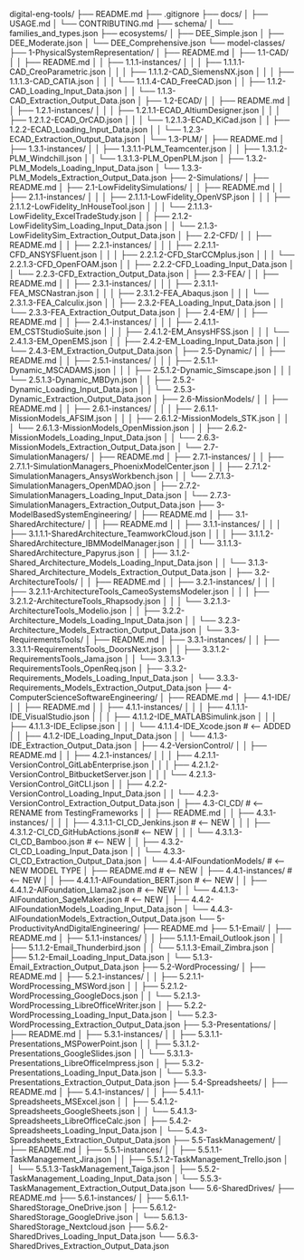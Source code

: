 digital-eng-tools/
├── README.md
├── .gitignore
├── docs/
│   ├── USAGE.md
│   └── CONTRIBUTING.md
├── schema/
│   └── families_and_types.json
├── ecosystems/
│   ├── DEE_Simple.json
│   ├── DEE_Moderate.json
│   └── DEE_Comprehensive.json
└── model-classes/
    ├── 1-PhysicalSystemRepresentation/
    │   ├── README.md
    │   ├── 1.1-CAD/
    │   │   ├── README.md
    │   │   ├── 1.1.1-instances/
    │   │   │   ├── 1.1.1.1-CAD_CreoParametric.json
    │   │   │   ├── 1.1.1.2-CAD_SiemensNX.json
    │   │   │   ├── 1.1.1.3-CAD_CATIA.json
    │   │   │   └── 1.1.1.4-CAD_FreeCAD.json
    │   │   ├── 1.1.2-CAD_Loading_Input_Data.json
    │   │   └── 1.1.3-CAD_Extraction_Output_Data.json
    │   ├── 1.2-ECAD/
    │   │   ├── README.md
    │   │   ├── 1.2.1-instances/
    │   │   │   ├── 1.2.1.1-ECAD_AltiumDesigner.json
    │   │   │   ├── 1.2.1.2-ECAD_OrCAD.json
    │   │   │   └── 1.2.1.3-ECAD_KiCad.json
    │   │   ├── 1.2.2-ECAD_Loading_Input_Data.json
    │   │   └── 1.2.3-ECAD_Extraction_Output_Data.json
    │   └── 1.3-PLM/
    │       ├── README.md
    │       ├── 1.3.1-instances/
    │       │   ├── 1.3.1.1-PLM_Teamcenter.json
    │       │   ├── 1.3.1.2-PLM_Windchill.json
    │       │   └── 1.3.1.3-PLM_OpenPLM.json
    │       ├── 1.3.2-PLM_Models_Loading_Input_Data.json
    │       └── 1.3.3-PLM_Models_Extraction_Output_Data.json
    ├── 2-Simulations/
    │   ├── README.md
    │   ├── 2.1-LowFidelitySimulations/
    │   │   ├── README.md
    │   │   ├── 2.1.1-instances/
    │   │   │   ├── 2.1.1.1-LowFidelity_OpenVSP.json
    │   │   │   ├── 2.1.1.2-LowFidelity_InHouseTool.json
    │   │   │   └── 2.1.1.3-LowFidelity_ExcelTradeStudy.json
    │   │   ├── 2.1.2-LowFidelitySim_Loading_Input_Data.json
    │   │   └── 2.1.3-LowFidelitySim_Extraction_Output_Data.json
    │   ├── 2.2-CFD/
    │   │   ├── README.md
    │   │   ├── 2.2.1-instances/
    │   │   │   ├── 2.2.1.1-CFD_ANSYSFluent.json
    │   │   │   ├── 2.2.1.2-CFD_StarCCMplus.json
    │   │   │   └── 2.2.1.3-CFD_OpenFOAM.json
    │   │   ├── 2.2.2-CFD_Loading_Input_Data.json
    │   │   └── 2.2.3-CFD_Extraction_Output_Data.json
    │   ├── 2.3-FEA/
    │   │   ├── README.md
    │   │   ├── 2.3.1-instances/
    │   │   │   ├── 2.3.1.1-FEA_MSCNastran.json
    │   │   │   ├── 2.3.1.2-FEA_Abaqus.json
    │   │   │   └── 2.3.1.3-FEA_Calculix.json
    │   │   ├── 2.3.2-FEA_Loading_Input_Data.json
    │   │   └── 2.3.3-FEA_Extraction_Output_Data.json
    │   ├── 2.4-EM/
    │   │   ├── README.md
    │   │   ├── 2.4.1-instances/
    │   │   │   ├── 2.4.1.1-EM_CSTStudioSuite.json
    │   │   │   ├── 2.4.1.2-EM_AnsysHFSS.json
    │   │   │   └── 2.4.1.3-EM_OpenEMS.json
    │   │   ├── 2.4.2-EM_Loading_Input_Data.json
    │   │   └── 2.4.3-EM_Extraction_Output_Data.json
    │   ├── 2.5-Dynamic/
    │   │   ├── README.md
    │   │   ├── 2.5.1-instances/
    │   │   │   ├── 2.5.1.1-Dynamic_MSCADAMS.json
    │   │   │   ├── 2.5.1.2-Dynamic_Simscape.json
    │   │   │   └── 2.5.1.3-Dynamic_MBDyn.json
    │   │   ├── 2.5.2-Dynamic_Loading_Input_Data.json
    │   │   └── 2.5.3-Dynamic_Extraction_Output_Data.json
    │   ├── 2.6-MissionModels/
    │   │   ├── README.md
    │   │   ├── 2.6.1-instances/
    │   │   │   ├── 2.6.1.1-MissionModels_AFSIM.json
    │   │   │   ├── 2.6.1.2-MissionModels_STK.json
    │   │   │   └── 2.6.1.3-MissionModels_OpenMission.json
    │   │   ├── 2.6.2-MissionModels_Loading_Input_Data.json
    │   │   └── 2.6.3-MissionModels_Extraction_Output_Data.json
    │   └── 2.7-SimulationManagers/
    │       ├── README.md
    │       ├── 2.7.1-instances/
    │       │   ├── 2.7.1.1-SimulationManagers_PhoenixModelCenter.json
    │       │   ├── 2.7.1.2-SimulationManagers_AnsysWorkbench.json
    │       │   └── 2.7.1.3-SimulationManagers_OpenMDAO.json
    │       ├── 2.7.2-SimulationManagers_Loading_Input_Data.json
    │       └── 2.7.3-SimulationManagers_Extraction_Output_Data.json
    ├── 3-ModelBasedSystemEngineering/
    │   ├── README.md
    │   ├── 3.1-SharedArchitecture/
    │   │   ├── README.md
    │   │   ├── 3.1.1-instances/
    │   │   │   ├── 3.1.1.1-SharedArchitecture_TeamworkCloud.json
    │   │   │   ├── 3.1.1.2-SharedArchitecture_IBMModelManager.json
    │   │   │   └── 3.1.1.3-SharedArchitecture_Papyrus.json
    │   │   ├── 3.1.2-Shared_Architecture_Models_Loading_Input_Data.json
    │   │   └── 3.1.3-Shared_Architecture_Models_Extraction_Output_Data.json
    │   ├── 3.2-ArchitectureTools/
    │   │   ├── README.md
    │   │   ├── 3.2.1-instances/
    │   │   │   ├── 3.2.1.1-ArchitectureTools_CameoSystemsModeler.json
    │   │   │   ├── 3.2.1.2-ArchitectureTools_Rhapsody.json
    │   │   │   └── 3.2.1.3-ArchitectureTools_Modelio.json
    │   │   ├── 3.2.2-Architecture_Models_Loading_Input_Data.json
    │   │   └── 3.2.3-Architecture_Models_Extraction_Output_Data.json
    │   └── 3.3-RequirementsTools/
    │       ├── README.md
    │       ├── 3.3.1-instances/
    │       │   ├── 3.3.1.1-RequirementsTools_DoorsNext.json
    │       │   ├── 3.3.1.2-RequirementsTools_Jama.json
    │       │   └── 3.3.1.3-RequirementsTools_OpenReq.json
    │       ├── 3.3.2-Requirements_Models_Loading_Input_Data.json
    │       └── 3.3.3-Requirements_Models_Extraction_Output_Data.json
    ├── 4-ComputerScienceSoftwareEngineering/
    │   ├── README.md
    │   ├── 4.1-IDE/
    │   │   ├── README.md
    │   │   ├── 4.1.1-instances/
    │   │   │   ├── 4.1.1.1-IDE_VisualStudio.json
    │   │   │   ├── 4.1.1.2-IDE_MATLABSimulink.json
    │   │   │   ├── 4.1.1.3-IDE_Eclipse.json
    │   │   │   └── 4.1.1.4-IDE_Xcode.json            # <-- ADDED
    │   │   ├── 4.1.2-IDE_Loading_Input_Data.json
    │   │   └── 4.1.3-IDE_Extraction_Output_Data.json
    │   ├── 4.2-VersionControl/
    │   │   ├── README.md
    │   │   ├── 4.2.1-instances/
    │   │   │   ├── 4.2.1.1-VersionControl_GitLabEnterprise.json
    │   │   │   ├── 4.2.1.2-VersionControl_BitbucketServer.json
    │   │   │   └── 4.2.1.3-VersionControl_GitCLI.json
    │   │   ├── 4.2.2-VersionControl_Loading_Input_Data.json
    │   │   └── 4.2.3-VersionControl_Extraction_Output_Data.json
    │   ├── 4.3-CI_CD/                             # <-- RENAME from TestingFrameworks
    │   │   ├── README.md
    │   │   ├── 4.3.1-instances/
    │   │   │   ├── 4.3.1.1-CI_CD_Jenkins.json      # <-- NEW
    │   │   │   ├── 4.3.1.2-CI_CD_GitHubActions.json# <-- NEW
    │   │   │   └── 4.3.1.3-CI_CD_Bamboo.json       # <-- NEW
    │   │   ├── 4.3.2-CI_CD_Loading_Input_Data.json
    │   │   └── 4.3.3-CI_CD_Extraction_Output_Data.json
    │   └── 4.4-AIFoundationModels/                # <-- NEW MODEL TYPE
    │       ├── README.md                          # <-- NEW
    │       ├── 4.4.1-instances/                   # <-- NEW
    │       │   ├── 4.4.1.1-AIFoundation_BERT.json     # <-- NEW
    │       │   ├── 4.4.1.2-AIFoundation_Llama2.json   # <-- NEW
    │       │   └── 4.4.1.3-AIFoundation_SageMaker.json # <-- NEW
    │       ├── 4.4.2-AIFoundationModels_Loading_Input_Data.json
    │       └── 4.4.3-AIFoundationModels_Extraction_Output_Data.json
    └── 5-ProductivityAndDigitalEngineering/
        ├── README.md
        ├── 5.1-Email/
        │   ├── README.md
        │   ├── 5.1.1-instances/
        │   │   ├── 5.1.1.1-Email_Outlook.json
        │   │   ├── 5.1.1.2-Email_Thunderbird.json
        │   │   └── 5.1.1.3-Email_Zimbra.json
        │   ├── 5.1.2-Email_Loading_Input_Data.json
        │   └── 5.1.3-Email_Extraction_Output_Data.json
        ├── 5.2-WordProcessing/
        │   ├── README.md
        │   ├── 5.2.1-instances/
        │   │   ├── 5.2.1.1-WordProcessing_MSWord.json
        │   │   ├── 5.2.1.2-WordProcessing_GoogleDocs.json
        │   │   └── 5.2.1.3-WordProcessing_LibreOfficeWriter.json
        │   ├── 5.2.2-WordProcessing_Loading_Input_Data.json
        │   └── 5.2.3-WordProcessing_Extraction_Output_Data.json
        ├── 5.3-Presentations/
        │   ├── README.md
        │   ├── 5.3.1-instances/
        │   │   ├── 5.3.1.1-Presentations_MSPowerPoint.json
        │   │   ├── 5.3.1.2-Presentations_GoogleSlides.json
        │   │   └── 5.3.1.3-Presentations_LibreOfficeImpress.json
        │   ├── 5.3.2-Presentations_Loading_Input_Data.json
        │   └── 5.3.3-Presentations_Extraction_Output_Data.json
        ├── 5.4-Spreadsheets/
        │   ├── README.md
        │   ├── 5.4.1-instances/
        │   │   ├── 5.4.1.1-Spreadsheets_MSExcel.json
        │   │   ├── 5.4.1.2-Spreadsheets_GoogleSheets.json
        │   │   └── 5.4.1.3-Spreadsheets_LibreOfficeCalc.json
        │   ├── 5.4.2-Spreadsheets_Loading_Input_Data.json
        │   └── 5.4.3-Spreadsheets_Extraction_Output_Data.json
        ├── 5.5-TaskManagement/
        │   ├── README.md
        │   ├── 5.5.1-instances/
        │   │   ├── 5.5.1.1-TaskManagement_Jira.json
        │   │   ├── 5.5.1.2-TaskManagement_Trello.json
        │   │   └── 5.5.1.3-TaskManagement_Taiga.json
        │   ├── 5.5.2-TaskManagement_Loading_Input_Data.json
        │   └── 5.5.3-TaskManagement_Extraction_Output_Data.json
        └── 5.6-SharedDrives/
            ├── README.md
            ├── 5.6.1-instances/
            │   ├── 5.6.1.1-SharedStorage_OneDrive.json
            │   ├── 5.6.1.2-SharedStorage_GoogleDrive.json
            │   └── 5.6.1.3-SharedStorage_Nextcloud.json
            ├── 5.6.2-SharedDrives_Loading_Input_Data.json
            └── 5.6.3-SharedDrives_Extraction_Output_Data.json
